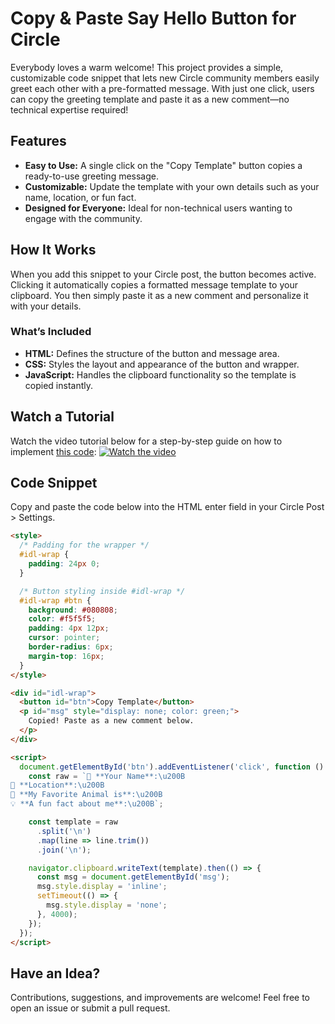 # Copy & Paste Say Hello Button for Circle

Everybody loves a warm welcome! This project provides a simple, customizable code snippet that lets new Circle community members easily greet each other with a pre-formatted message. With just one click, users can copy the greeting template and paste it as a new comment—no technical expertise required!

## Features

- **Easy to Use:** A single click on the "Copy Template" button copies a ready-to-use greeting message.
- **Customizable:** Update the template with your own details such as your name, location, or fun fact.
- **Designed for Everyone:** Ideal for non-technical users wanting to engage with the community.

## How It Works

When you add this snippet to your Circle post, the button becomes active. Clicking it automatically copies a formatted message template to your clipboard. You then simply paste it as a new comment and personalize it with your details.

### What’s Included

- **HTML:** Defines the structure of the button and message area.
- **CSS:** Styles the layout and appearance of the button and wrapper.
- **JavaScript:** Handles the clipboard functionality so the template is copied instantly.

## Watch a Tutorial
Watch the video tutorial below for a step-by-step guide on how to implement [this code](#code-snippet):
<a href="https://youtu.be/yodagnrm4S8" target="_blank">
  <img src="https://img.youtube.com/vi/yodagnrm4S8/maxresdefault.jpg" alt="Watch the video" style="max-width:100%;">
</a>

## Code Snippet
Copy and paste the code below into the HTML enter field in your Circle Post > Settings.

```html
<style>
  /* Padding for the wrapper */
  #idl-wrap {
    padding: 24px 0;
  }

  /* Button styling inside #idl-wrap */
  #idl-wrap #btn {
    background: #080808;
    color: #f5f5f5;
    padding: 4px 12px;
    cursor: pointer;
    border-radius: 6px;
    margin-top: 16px;
  }
</style>

<div id="idl-wrap">
  <button id="btn">Copy Template</button>
  <p id="msg" style="display: none; color: green;">
    Copied! Paste as a new comment below.
  </p>
</div>

<script>
  document.getElementById('btn').addEventListener('click', function () {
    const raw = `👋 **Your Name**:\u200B
📍 **Location**:\u200B
🎯 **My Favorite Animal is**:\u200B
💡 **A fun fact about me**:\u200B`;

    const template = raw
      .split('\n')
      .map(line => line.trim())
      .join('\n');

    navigator.clipboard.writeText(template).then(() => {
      const msg = document.getElementById('msg');
      msg.style.display = 'inline';
      setTimeout(() => {
        msg.style.display = 'none';
      }, 4000);
    });
  });
</script>
```
## Have an Idea?

Contributions, suggestions, and improvements are welcome! Feel free to open an issue or submit a pull request.
